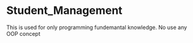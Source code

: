 # Student_Management
This is used for only programming fundemantal knowledge. No use any OOP concept
